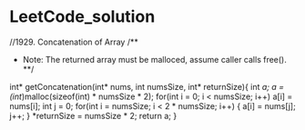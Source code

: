 # LeetCode_solution
//1929. Concatenation of Array
/**
 * Note: The returned array must be malloced, assume caller calls free().
**/

int* getConcatenation(int* nums, int numsSize, int* returnSize){
    int *a;
    a = (int*)malloc(sizeof(int) * numsSize * 2);
    for(int i = 0; i < numsSize; i++)
        a[i] = nums[i];
    int j = 0;
    for(int i = numsSize; i < 2 * numsSize; i++)
    {
        a[i] = nums[j];
        j++;
    }
    *returnSize = numsSize * 2;
    return a;
}
